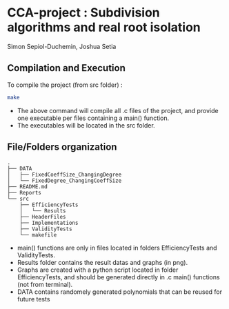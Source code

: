 # CCA-project : Subdivision algorithms and real root isolation
Simon Sepiol-Duchemin, Joshua Setia

## Compilation and Execution    
To compile the project (from src folder) :  
```bash
make
```
- The above command will compile all .c files of the project, and provide one executable per files containing a main() function.    
- The executables will be located in the src folder.  

## File/Folders organization
```
.  
├── DATA  
│   ├── FixedCoeffSize_ChangingDegree  
│   └── FixedDegree_ChangingCoeffSize  
├── README.md  
├── Reports  
└── src  
    ├── EfficiencyTests  
    │   └── Results  
    ├── HeaderFiles  
    ├── Implementations  
    ├── ValidityTests  
    └── makefile
```

- main() functions are only in files located in folders EfficiencyTests and ValidityTests.  
- Results folder contains the result datas and graphs (in png).   
- Graphs are created with a python script located in folder EfficiencyTests, and should be generated directly in .c main() functions (not from terminal).
- DATA contains randomely generated polynomials that can be reused for future tests
